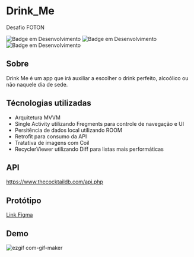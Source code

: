 # Drink_Me
Desafio FOTON

![Badge em Desenvolvimento](https://img.shields.io/badge/status-finalizado-9cf?style=flat) ![Badge em Desenvolvimento](https://img.shields.io/badge/código%20em-kotlin-blueviolet?style=flat) ![Badge em Desenvolvimento](https://img.shields.io/badge/arquitetura-MVVM-sucess?style=flat)


## Sobre
Drink Me é um app que irá auxiliar a escolher o drink perfeito, alcoólico ou não naquele dia de sede.

## Técnologias utilizadas

- Arquitetura MVVM
- Single Activity utilizando Fregments para controle de navegação e UI
- Persitência de dados local utilizando ROOM
- Retrofit para consumo da API
- Tratativa de imagens com Coil
- RecyclerViewer utilizando Diff para listas mais performáticas

## API
https://www.thecocktaildb.com/api.php

## Protótipo

[Link Figma](https://www.figma.com/file/8qFIag7rLXrmAsgf7sHyX2/Untitled?node-id=14%3A30)

## Demo

![ezgif com-gif-maker](https://user-images.githubusercontent.com/57013713/146584857-50eb4984-2984-45e7-8607-e37983322db1.gif)
